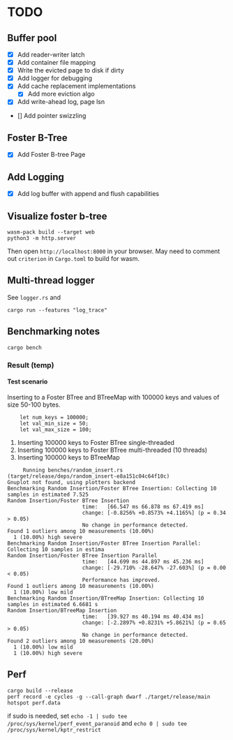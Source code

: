 # TODO

## Buffer pool
* [x] Add reader-writer latch
* [x] Add container file mapping
* [x] Write the evicted page to disk if dirty
* [x] Add logger for debugging
* [x] Add cache replacement implementations
    * [x] Add more eviction algo
* [x] Add write-ahead log, page lsn
* [] Add pointer swizzling

## Foster B-Tree
* [x] Add Foster B-tree Page

## Add Logging
* [x] Add log buffer with append and flush capabilities


## Visualize foster b-tree
```
wasm-pack build --target web
python3 -m http.server
```
Then open `http://localhost:8000` in your browser.
May need to comment out `criterion` in `Cargo.toml` to build for wasm.


## Multi-thread logger
See `logger.rs` and 
```
cargo run --features "log_trace"
```

## Benchmarking notes

```
cargo bench
```

### Result (temp)

#### Test scenario

Inserting to a Foster BTree and BTreeMap with 100000 keys and values of size 50-100 bytes.
```
    let num_keys = 100000;
    let val_min_size = 50;
    let val_max_size = 100;
```

1. Inserting 100000 keys to Foster BTree single-threaded
2. Inserting 100000 keys to Foster BTree multi-threaded (10 threads)
3. Inserting 100000 keys to BTreeMap


```
     Running benches/random_insert.rs (target/release/deps/random_insert-e8a151c04c64f10c)
Gnuplot not found, using plotters backend
Benchmarking Random Insertion/Foster BTree Insertion: Collecting 10 samples in estimated 7.525
Random Insertion/Foster BTree Insertion
                        time:   [66.547 ms 66.878 ms 67.419 ms]
                        change: [-0.8256% +0.8573% +4.1165%] (p = 0.34 > 0.05)
                        No change in performance detected.
Found 1 outliers among 10 measurements (10.00%)
  1 (10.00%) high severe
Benchmarking Random Insertion/Foster BTree Insertion Parallel: Collecting 10 samples in estima
Random Insertion/Foster BTree Insertion Parallel
                        time:   [44.699 ms 44.897 ms 45.236 ms]
                        change: [-29.710% -28.647% -27.603%] (p = 0.00 < 0.05)
                        Performance has improved.
Found 1 outliers among 10 measurements (10.00%)
  1 (10.00%) low mild
Benchmarking Random Insertion/BTreeMap Insertion: Collecting 10 samples in estimated 6.6681 s 
Random Insertion/BTreeMap Insertion
                        time:   [39.927 ms 40.194 ms 40.434 ms]
                        change: [-2.2897% +0.8231% +5.8621%] (p = 0.65 > 0.05)
                        No change in performance detected.
Found 2 outliers among 10 measurements (20.00%)
  1 (10.00%) low mild
  1 (10.00%) high severe
```


## Perf
```
cargo build --release
perf record -e cycles -g --call-graph dwarf ./target/release/main 
hotspot perf.data
```

if sudo is needed, set `echo -1 | sudo tee /proc/sys/kernel/perf_event_paranoid` and `echo 0 | sudo tee /proc/sys/kernel/kptr_restrict`